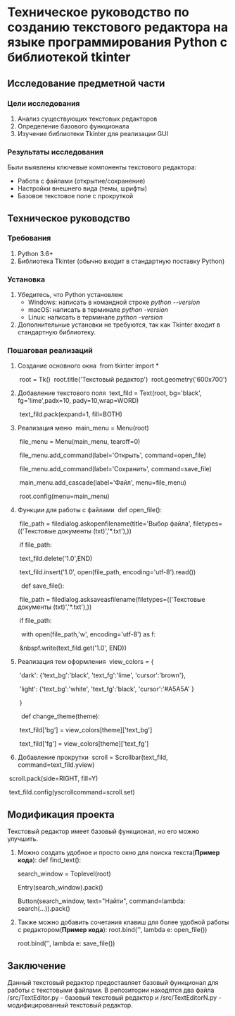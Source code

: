# Техническое руководство по созданию текстового редактора на языке программирования Python c библиотекой tkinter

## Исследование предметной части
### Цели исследования
1. Анализ существующих текстовых редакторов
2. Определение базового функционала
3. Изучение библиотеки Tkinter для реализации GUI

### Результаты исследования
Были выявлены ключевые компоненты текстового редактора:
* Работа с файлами (открытие/сохранение)
* Настройки внешнего вида (темы, шрифты)
* Базовое текстовое поле с прокруткой

## Техническое руководство
### Требования
1. Python 3.6+
2. Библиотека Tkinter (обычно входит в стандартную поставку Python)

### Установка
1. Убедитесь, что Python установлен:
   * Windows: написать в командной строке *python --version*
   * macOS: написать в терминале *python -version*
   * Linux: написать в терминале *python -version*
2. Дополнительные установки не требуются, так как Tkinter входит в стандартную библиотеку.

### Пошаговая реализаций

1. Создание основного окна
   &nbsp;from tkinter import *
   
   &nbsp;root = Tk()
   &nbsp;root.title('Текстовый редактор')
   &nbsp;root.geometry('600x700')

2. Добавление текстового поля
   &nbsp;text_fild = Text(root, bg='black', fg='lime',padx=10, pady=10,wrap=WORD)
   
   &nbsp;text_fild.pack(expand=1, fill=BOTH)
   
4. Реализация меню
   &nbsp;main_menu = Menu(root)
   
   
   &nbsp;file_menu = Menu(main_menu, tearoff=0)
   
   &nbsp;file_menu.add_command(label='Открыть', command=open_file)
   
   &nbsp;file_menu.add_command(label='Сохранить', command=save_file)
   
   &nbsp;main_menu.add_cascade(label='Файл', menu=file_menu)
   

   &nbsp;root.config(menu=main_menu)
   
6. Функции для работы с файлами
   &nbsp;def open_file():
   
   &nbsp;file_path = filedialog.askopenfilename(title='Выбор файла', filetypes=(('Текстовые документы (txt)','*.txt'),))
   
   &nbsp;if file_path:
   
   &nbsp;text_fild.delete('1.0',END)
   
   &nbsp;text_fild.insert('1.0', open(file_path, encoding='utf-8').read())
   
   &nbsp; def save_file():
   
   &nbsp;file_path = filedialog.asksaveasfilename(filetypes=(('Текстовые документы (txt)','*.txt'),))
   
   &nbsp;if file_path:
   
   &nbsp; with open(file_path,'w', encoding='utf-8') as f:
   
   &nbsp;&nbspf.write(text_fild.get('1.0', END))
   
8. Реализация тем оформления
   &nbsp;view_colors = {
   
   &nbsp;'dark': {'text_bg':'black', 'text_fg':'lime', 'cursor':'brown'},
   
   &nbsp;'light': {'text_bg':'white', 'text_fg':'black', 'cursor':'#A5A5A' }
   
   &nbsp;}
   
   &nbsp; def change_theme(theme):
   
   &nbsp;text_fild['bg'] = view_colors[theme]['text_bg']
   
   &nbsp;text_fild['fg'] = view_colors[theme]['text_fg']
   
10. Добавление прокрутки
   &nbsp;scroll = Scrollbar(text_fild, command=text_fild.yview)

   &nbsp;scroll.pack(side=RIGHT, fill=Y)
   
   &nbsp;text_fild.config(yscrollcommand=scroll.set)
   
## Модификация проекта
Текстовый редактор имеет базовый функционал, но его можно улучшить.
1. Можно создать удобное и просто окно для поиска текста(**Пример кода**):
   def find_text():

    search_window = Toplevel(root)
    
    Entry(search_window).pack()
    
    Button(search_window, text="Найти", command=lambda: search(...)).pack()

3. Также можно добавить сочетания клавиш для более удобной работы с редактором(**Пример кода**):
   root.bind('<Control-o>', lambda e: open_file())
   
   root.bind('<Control-s>', lambda e: save_file())
    

## Заключение
Данный текстовый редактор предоставляет базовый функционал для работы с текстовыми файлами. В репозитории находятся два файла /src/TextEditor.py - базовый текстовый редактор и /src/TextEditorN.py - модифицированный текстовый редактор.
   

  
